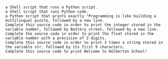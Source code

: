 

    a Shell script that runs a Python script.
    a Shell script that runs Python code.
    a Python script that prints exactly "Programming is like building a multilingual puzzle, followed by a new line.
    Complete this source code in order to print the integer stored in the variable number, followed by Battery street, followed by a new line.
    Complete the source code in order to print the float stored in the variable number with a precision of 2 digits.
    Complete this source code in order to print 3 times a string stored in the variable str, followed by its first 9 characters.
    Complete this source code to print Welcome to Holberton School!


